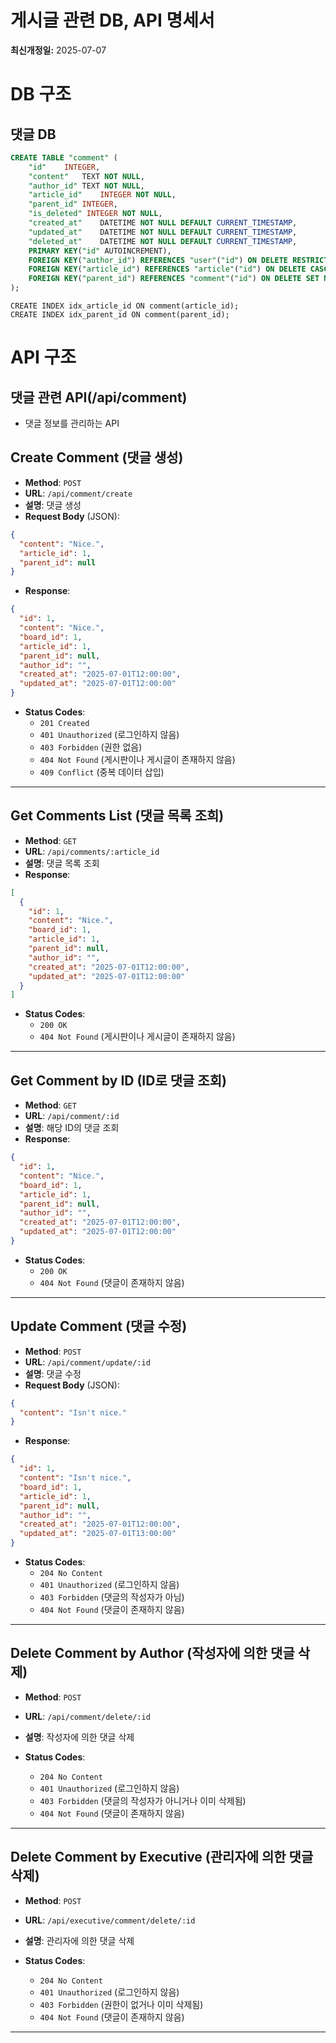# 게시글 관련 DB, API 명세서
**최신개정일:** 2025-07-07

# DB 구조

## 댓글 DB
```sql
CREATE TABLE "comment" (
	"id"	INTEGER,
	"content"	TEXT NOT NULL,
	"author_id"	TEXT NOT NULL,
	"article_id"	INTEGER NOT NULL,
	"parent_id"	INTEGER,
    "is_deleted" INTEGER NOT NULL,
	"created_at"	DATETIME NOT NULL DEFAULT CURRENT_TIMESTAMP,
	"updated_at"	DATETIME NOT NULL DEFAULT CURRENT_TIMESTAMP,
	"deleted_at"	DATETIME NOT NULL DEFAULT CURRENT_TIMESTAMP,
  	PRIMARY KEY("id" AUTOINCREMENT),
	FOREIGN KEY("author_id") REFERENCES "user"("id") ON DELETE RESTRICT,
	FOREIGN KEY("article_id") REFERENCES "article"("id") ON DELETE CASCADE,
	FOREIGN KEY("parent_id") REFERENCES "comment"("id") ON DELETE SET NULL 
);
```
```sqlite
CREATE INDEX idx_article_id ON comment(article_id);
CREATE INDEX idx_parent_id ON comment(parent_id);
```

# API 구조

## 댓글 관련 API(/api/comment)

- 댓글 정보를 관리하는 API

## Create Comment (댓글 생성)

- **Method**: `POST`
- **URL**: `/api/comment/create`
- **설명**: 댓글 생성
- **Request Body** (JSON):
```json
{
  "content": "Nice.",
  "article_id": 1,
  "parent_id": null
}
```
- **Response**:
```json
{
  "id": 1,
  "content": "Nice.",
  "board_id": 1,
  "article_id": 1,
  "parent_id": null,
  "author_id": "",
  "created_at": "2025-07-01T12:00:00",
  "updated_at": "2025-07-01T12:00:00"
}
```
- **Status Codes**:
  - `201 Created`
  - `401 Unauthorized` (로그인하지 않음)
  - `403 Forbidden` (권한 없음)
  - `404 Not Found` (게시판이나 게시글이 존재하지 않음)
  - `409 Conflict` (중복 데이터 삽입)
  
---

## Get Comments List (댓글 목록 조희)

- **Method**: `GET`
- **URL**: `/api/comments/:article_id`
- **설명**: 댓글 목록 조회
- **Response**:
```json
[
  {
    "id": 1,
    "content": "Nice.",
    "board_id": 1,
    "article_id": 1,
    "parent_id": null,
    "author_id": "",
    "created_at": "2025-07-01T12:00:00",
    "updated_at": "2025-07-01T12:00:00"
  }
]
```
- **Status Codes**:
  - `200 OK`
  - `404 Not Found` (게시판이나 게시글이 존재하지 않음)

---

## Get Comment by ID (ID로 댓글 조회)

- **Method**: `GET`
- **URL**: `/api/comment/:id`
- **설명**: 해당 ID의 댓글 조회
- **Response**:
```json
{
  "id": 1,
  "content": "Nice.",
  "board_id": 1,
  "article_id": 1,
  "parent_id": null,
  "author_id": "",
  "created_at": "2025-07-01T12:00:00",
  "updated_at": "2025-07-01T12:00:00"
}
```
- **Status Codes**:
  - `200 OK`
  - `404 Not Found` (댓글이 존재하지 않음)

---

## Update Comment (댓글 수정)

- **Method**: `POST`
- **URL**: `/api/comment/update/:id`
- **설명**: 댓글 수정
- **Request Body** (JSON):
```json
{
  "content": "Isn't nice."
}
```
- **Response**:
```json
{
  "id": 1,
  "content": "Isn't nice.",
  "board_id": 1,
  "article_id": 1,
  "parent_id": null,
  "author_id": "",
  "created_at": "2025-07-01T12:00:00",
  "updated_at": "2025-07-01T13:00:00"
}
```
- **Status Codes**:
  - `204 No Content`
  - `401 Unauthorized` (로그인하지 않음)
  - `403 Forbidden` (댓글의 작성자가 아님)
  - `404 Not Found` (댓글이 존재하지 않음)
  
---

## Delete Comment by Author (작성자에 의한 댓글 삭제)

- **Method**: `POST`
- **URL**: `/api/comment/delete/:id`
- **설명**: 작성자에 의한 댓글 삭제

- **Status Codes**:
  - `204 No Content`
  - `401 Unauthorized` (로그인하지 않음)
  - `403 Forbidden` (댓글의 작성자가 아니거나 이미 삭제됨)
  - `404 Not Found` (댓글이 존재하지 않음)

---

## Delete Comment by Executive (관리자에 의한 댓글 삭제)

- **Method**: `POST`
- **URL**: `/api/executive/comment/delete/:id`
- **설명**: 관리자에 의한 댓글 삭제

- **Status Codes**:
  - `204 No Content`
  - `401 Unauthorized` (로그인하지 않음)
  - `403 Forbidden` (권한이 없거나 이미 삭제됨)
  - `404 Not Found` (댓글이 존재하지 않음)

---

